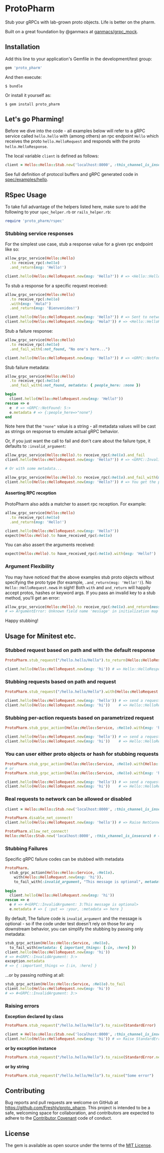 # ProtoPharm

Stub your gRPCs with lab-grown proto objects. Life is better on the pharm.

Built on a great foundation by @ganmacs at [ganmacs/grpc_mock](https://github.com/ganmacs/grpc_mock).

## Installation

Add this line to your application's Gemfile in the development/test group:

```ruby
gem 'proto_pharm'
```

And then execute:

    $ bundle

Or install it yourself as:

    $ gem install proto_pharm

## Let's go Pharming!

Before we dive into the code - all examples below will refer to a gRPC service called `hello.hello` with (among others) an rpc endpoint `Hello` which receives the proto `hello.HelloRequest` and responds with the proto `hello.HelloResponse`.

The local variable `client` is defined as follows:
```ruby
client = Hello::Hello::Stub.new('localhost:8000', :this_channel_is_insecure)
``` 

See full definition of protocol buffers and gRPC generated code in [spec/examples/hello](https://github.com/Freshly/proto_pharm/tree/master/spec/examples/hello).

## RSpec Usage

To take full advantage of the helpers listed here, make sure to add the following to your `spec_helper.rb` or `rails_helper.rb`:
```ruby
require 'proto_pharm/rspec'
```

### Stubbing service responses

For the simplest use case, stub a response value for a given rpc endpoint like so:
```ruby
allow_grpc_service(Hello::Hello)
  .to receive_rpc(:hello)
  .and_return(msg: 'Hello!')

client.hello(Hello::HelloRequest.new(msg: 'Hello?')) # => <Hello::HelloResponse: msg: "Hello!">
```

To stub a response for a specific request received:
```ruby
allow_grpc_service(Hello::Hello)
  .to receive_rpc(:hello)
  .with(msg: 'Hola?')
  .and_return(msg: 'Bienvenidos!')

client.hello(Hello::HelloRequest.new(msg: 'Hello?')) # => Sent to network
client.hello(Hello::HelloRequest.new(msg: 'Hola?')) # => <Hello::HelloResponse: msg: "Bienvenidos!">
```

Stub a failure response:
```ruby
allow_grpc_service(Hello::Hello)
  .to receive_rpc(:hello)
  .and_fail_with(:not_found, "No one's here...")

client.hello(Hello::HelloRequest.new(msg: 'Hello?')) # => <GRPC::NotFound: 5:No one's here...>
```

Stub failure metadata:
```ruby
allow_grpc_service(Hello::Hello)
  .to receive_rpc(:hello)
  .and_fail_with(:not_found, metadata: { people_here: :none })

begin
  client.hello(Hello::HelloRequest.new(msg: 'Hello?'))
rescue => e
  e  # => <GRPC::NotFound: 5:>
  e.metadata # => {:people_here=>"none"}
end
```
Note here that the `"none"` value is a string - all metadata values will be cast as strings on response to emulate actual gRPC behavior.

Or, if you just want the call to fail and don't care about the failure type, it defaults to `:invalid_argument`:
```ruby
allow_grpc_service(Hello::Hello).to receive_rpc(:hello).and_fail
client.hello(Hello::HelloRequest.new(msg: 'Hello?')) # => <GRPC::InvalidArgument: 3:>

# Or with some metadata...

allow_grpc_service(Hello::Hello).to receive_rpc(:hello).and_fail_with(metadata: { some: :meta_here })
client.hello(Hello::HelloRequest.new(msg: 'Hello?')) # => You get the picture
```

#### Asserting RPC reception

ProtoPharm also adds a matcher to assert rpc reception. For example:
```ruby
allow_grpc_service(Hello::Hello)
  .to receive_rpc(:hello)
  .and_return(msg: 'Hello!')

client.hello(Hello::HelloRequest.new(msg: 'Hello?'))
expect(Hello::Hello).to have_received_rpc(:hello)
```

You can also assert the arguments received:
```ruby
expect(Hello::Hello).to have_received_rpc(:hello).with(msg: 'Hello?')
```

### Argument Flexibility
You may have noticed that the above examples stub proto objects without specifying the proto type (for example, `.and_return(msg: 'Hello!')`). No `Hello::HelloRequest.new`s in sight! Both `with` and `and_return` will happily accept protos, hashes or keyword args. If you pass an invalid key to a stub method, you'll get an error:
```ruby
allow_grpc_service(Hello::Hello).to receive_rpc(:hello).and_return(message: "Is this thing on?")
# => ArgumentError: Unknown field name 'message' in initialization map entry.
```

Happy stubbing!

## Usage for Minitest etc.

### Stubbed request based on path and with the default response

```ruby
ProtoPharm.stub_request("/hello.hello/Hello").to_return(Hello::HelloResponse.new(msg: 'test'))

client.hello(Hello::HelloRequest.new(msg: 'hi')) # => Hello::HelloResponse.new(msg: 'test')
```

### Stubbing requests based on path and request

```ruby
ProtoPharm.stub_request("/hello.hello/Hello").with(Hello::HelloRequest.new(msg: 'hi')).to_return(Hello::HelloResponse.new(msg: 'test'))

client.hello(Hello::HelloRequest.new(msg: 'hello')) # => send a request to server
client.hello(Hello::HelloRequest.new(msg: 'hi'))    # => Hello::HelloResponse.new(msg: 'test') (without any requests to server)
```

### Stubbing per-action requests based on parametrized request

```ruby
ProtoPharm.stub_grpc_action(Hello::Hello::Service, :Hello).with(msg: 'hi').to_return(msg: 'test')

client.hello(Hello::HelloRequest.new(msg: 'hello')) # => send a request to server
client.hello(Hello::HelloRequest.new(msg: 'hi'))    # => Hello::HelloResponse.new(msg: 'test') (without any requests to server)

```

### You can user either proto objects or hash for stubbing requests

```ruby
ProtoPharm.stub_grpc_action(Hello::Hello::Service, :Hello).with(Hello::HelloRequest.new(msg: 'hi')).to_return(msg: 'test')
# or
ProtoPharm.stub_grpc_action(Hello::Hello::Service, :Hello).with(msg: 'hi').to_return(Hello::HelloResponse.new(msg: 'test'))

client.hello(Hello::HelloRequest.new(msg: 'hello')) # => send a request to server
client.hello(Hello::HelloRequest.new(msg: 'hi'))    # => Hello::HelloResponse.new(msg: 'test') (without any requests to server)
```

### Real requests to network can be allowed or disabled

```ruby
client = Hello::Hello::Stub.new('localhost:8000', :this_channel_is_insecure)

ProtoPharm.disable_net_connect!
client.hello(Hello::HelloRequest.new(msg: 'hello')) # => Raise NetConnectNotAllowedError error

ProtoPharm.allow_net_connect!
Hello::Hello::Stub.new('localhost:8000', :this_channel_is_insecure) # => send a request to server
```

### Stubbing Failures

Specific gRPC failure codes can be stubbed with metadata
```ruby
ProtoPharm.
  stub_grpc_action(Hello::Hello::Service, :Hello).
    with(Hello::HelloRequest.new(msg: 'hi')).
    to_fail_with(:invalid_argument, "This message is optional", metadata: { put: :your, metadata: :here })
    
begin 
  client.hello(Hello::HelloRequest.new(msg: 'hi'))
rescue => e
  e # => #<GRPC::InvalidArgument: 3:This message is optional>
  e.metadata # => { :put => :your, :metadata => here }
```

By default, The failure code is `invalid_argument` and the message is optional - so if the code under test doesn't rely on those for any downstream behavior, you can simplify the stubbing by passing only metadata:
```ruby
stub_grpc_action(Hello::Hello::Service, :Hello).
  to_fail_with(metadata: { important_things: [:in, :here] })
client.hello(Hello::HelloRequest.new(msg: 'hi')) 
# => #<GRPC::InvalidArgument: 3:>
exception.metadata 
# => { :important_things => [:in, :here] }

```
...or by passing nothing at all:
```ruby
stub_grpc_action(Hello::Hello::Service, :Hello).to_fail
client.hello(Hello::HelloRequest.new(msg: 'hi')) 
# => #<GRPC::InvalidArgument: 3:>
```

### Raising errors

**Exception declared by class**

```ruby
ProtoPharm.stub_request("/hello.hello/Hello").to_raise(StandardError)

client = Hello::Hello::Stub.new('localhost:8000', :this_channel_is_insecure)
client.hello(Hello::HelloRequest.new(msg: 'hi')) # => Raise StandardError
```

**or by exception instance**

```ruby
ProtoPharm.stub_request("/hello.hello/Hello").to_raise(StandardError.new("Some error"))
```

**or by string**

```ruby
ProtoPharm.stub_request("/hello.hello/Hello").to_raise("Some error")
```

## Contributing

Bug reports and pull requests are welcome on GitHub at https://github.com/Freshly/proto_pharm. This project is intended to be a safe, welcoming space for collaboration, and contributors are expected to adhere to the [Contributor Covenant](http://contributor-covenant.org) code of conduct.

## License

The gem is available as open source under the terms of the [MIT License](https://opensource.org/licenses/MIT).
